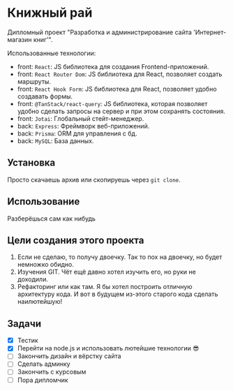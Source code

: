 # Книжный рай

Дипломный проект "Разработка и администрирование сайта 'Интернет-магазин книг'".

Использованные технологии:
- front: ```React```: JS библиотека для создания Frontend-приложений. 
- front: ```React Router Dom```: JS библиотека для React, позволяет создать маршруты.
- front: ```React Hook Form```: JS библиотека для React, позволяет удобно создавать формы.
- front: ```@TanStack/react-query```: JS библиотека, которая позволяет удобно сделать запросы на сервер и при этом сохранять состояния.
- front: ```Jotai```: Глобальный стейт-менеджер.
- back: ```Express```: Фреймворк веб-приложений.
- back: ```Prisma```: ORM для управления с бд.
- back: ```MySQL```: База данных.


## Установка

Просто скачаешь архив или скопируешь через ```git clone```.

## Использование

Разберёшься сам как нибудь

## Цели создания этого проекта

1. Если не сделаю, то получу двоечку. Так то пох на двоечку, но будет немножко обидно.
2. Изучения GIT. Чёт ещё давно хотел изучить его, но руки не доходили.
3. Рефакторинг или как там. Я бы хотел построить отличную архитектуру кода. И вот в будущем из-этого старого кода сделать наилютейшую! 

## Задачи

- [x] Тестик
- [x] Перейти на node.js и использовать лютейшие технологии 😎
- [ ] Закончить дизайн и вёрстку сайта
- [ ] Сделать админку
- [ ] Закончить с курсовым
- [ ] Пора дипломчик